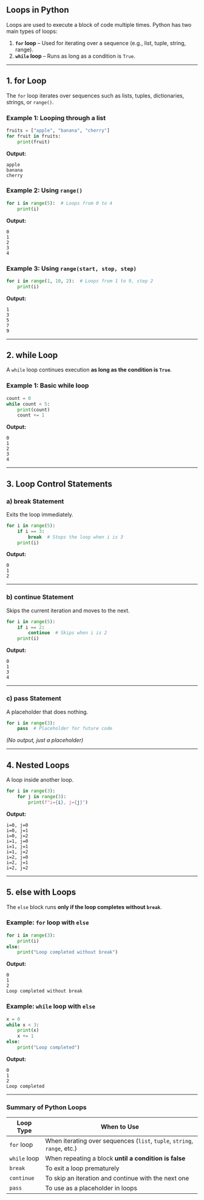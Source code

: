 ## **Loops in Python**
Loops are used to execute a block of code multiple times. Python has two main types of loops:

1. **`for` loop** – Used for iterating over a sequence (e.g., list, tuple, string, range).
2. **`while` loop** – Runs as long as a condition is `True`.

---

## **1. for Loop**
The `for` loop iterates over sequences such as lists, tuples, dictionaries, strings, or `range()`.

### **Example 1: Looping through a list**
```python
fruits = ["apple", "banana", "cherry"]
for fruit in fruits:
    print(fruit)
```
**Output:**
```
apple
banana
cherry
```

### **Example 2: Using `range()`**
```python
for i in range(5):  # Loops from 0 to 4
    print(i)
```
**Output:**
```
0
1
2
3
4
```

### **Example 3: Using `range(start, stop, step)`**
```python
for i in range(1, 10, 2):  # Loops from 1 to 9, step 2
    print(i)
```
**Output:**
```
1
3
5
7
9
```

---

## **2. while Loop**
A `while` loop continues execution **as long as the condition is `True`**.

### **Example 1: Basic while loop**
```python
count = 0
while count < 5:
    print(count)
    count += 1
```
**Output:**
```
0
1
2
3
4
```

---

## **3. Loop Control Statements**
### **a) break Statement**
Exits the loop immediately.

```python
for i in range(5):
    if i == 3:
        break  # Stops the loop when i is 3
    print(i)
```
**Output:**
```
0
1
2
```

---

### **b) continue Statement**
Skips the current iteration and moves to the next.

```python
for i in range(5):
    if i == 2:
        continue  # Skips when i is 2
    print(i)
```
**Output:**
```
0
1
3
4
```

---

### **c) pass Statement**
A placeholder that does nothing.

```python
for i in range(3):
    pass  # Placeholder for future code
```
*(No output, just a placeholder)*

---

## **4. Nested Loops**
A loop inside another loop.

```python
for i in range(3):
    for j in range(3):
        print(f"i={i}, j={j}")
```
**Output:**
```
i=0, j=0
i=0, j=1
i=0, j=2
i=1, j=0
i=1, j=1
i=1, j=2
i=2, j=0
i=2, j=1
i=2, j=2
```

---

## **5. else with Loops**
The `else` block runs **only if the loop completes without `break`**.

### **Example: `for` loop with `else`**
```python
for i in range(3):
    print(i)
else:
    print("Loop completed without break")
```
**Output:**
```
0
1
2
Loop completed without break
```

### **Example: `while` loop with `else`**
```python
x = 0
while x < 3:
    print(x)
    x += 1
else:
    print("Loop completed")
```
**Output:**
```
0
1
2
Loop completed
```

---

### **Summary of Python Loops**
| Loop Type | When to Use |
|-----------|------------|
| `for` loop | When iterating over sequences (`list`, `tuple`, `string`, `range`, etc.) |
| `while` loop | When repeating a block **until a condition is false** |
| `break` | To exit a loop prematurely |
| `continue` | To skip an iteration and continue with the next one |
| `pass` | To use as a placeholder in loops |
